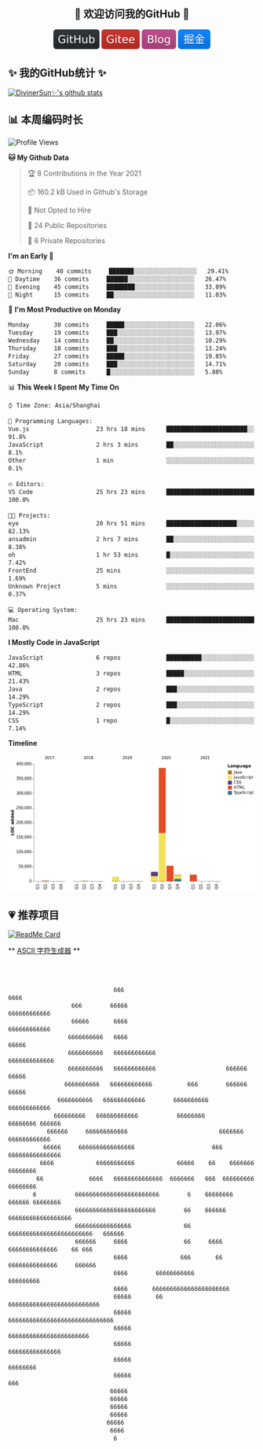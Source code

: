 <h2 align="center">👋 欢迎访问我的GitHub 👋</h2>
<p align="center">
  <a href="https://github.com/DivinerSun"><img src="./img/github.svg" alt="GitHub"></a>
  <a href="https://gitee.com/DivinerSun"><img src="./img/gitee.svg" alt="Gitee"></a>
  <a href="https://www.diviner.site/"><img src="./img/blog.svg" alt="Blog"></a>
  <a href="https://juejin.cn/user/2963939080804093"><img src="./img/juejin.svg" alt="掘金"></a>
</p>

<h2>✨ 我的GitHub统计 ✨</h2>

[![DivinerSun✨'s github stats](https://github-readme-stats.vercel.app/api?username=DivinerSun&show_icons=true&theme=cobalt)](https://github.com/anuraghazra/github-readme-stats)

## 📊 本周编码时长

<!--START_SECTION:waka-->
![Profile Views](http://img.shields.io/badge/Profile%20Views-14-blue)

**🐱 My Github Data** 

> 🏆 8 Contributions in the Year 2021
 > 
> 📦 160.2 kB Used in Github's Storage 
 > 
> 🚫 Not Opted to Hire
 > 
> 📜 24 Public Repositories 
 > 
> 🔑 6 Private Repositories  

**I'm an Early 🐤** 

```text
🌞 Morning    40 commits     ███████░░░░░░░░░░░░░░░░░░   29.41% 
🌆 Daytime    36 commits     ██████░░░░░░░░░░░░░░░░░░░   26.47% 
🌃 Evening    45 commits     ████████░░░░░░░░░░░░░░░░░   33.09% 
🌙 Night      15 commits     ██░░░░░░░░░░░░░░░░░░░░░░░   11.03%

```
📅 **I'm Most Productive on Monday** 

```text
Monday       30 commits     █████░░░░░░░░░░░░░░░░░░░░   22.06% 
Tuesday      19 commits     ███░░░░░░░░░░░░░░░░░░░░░░   13.97% 
Wednesday    14 commits     ██░░░░░░░░░░░░░░░░░░░░░░░   10.29% 
Thursday     18 commits     ███░░░░░░░░░░░░░░░░░░░░░░   13.24% 
Friday       27 commits     █████░░░░░░░░░░░░░░░░░░░░   19.85% 
Saturday     20 commits     ███░░░░░░░░░░░░░░░░░░░░░░   14.71% 
Sunday       8 commits      █░░░░░░░░░░░░░░░░░░░░░░░░   5.88%

```


📊 **This Week I Spent My Time On** 

```text
⌚︎ Time Zone: Asia/Shanghai

💬 Programming Languages: 
Vue.js                   23 hrs 18 mins      ███████████████████████░░   91.8% 
JavaScript               2 hrs 3 mins        ██░░░░░░░░░░░░░░░░░░░░░░░   8.1% 
Other                    1 min               ░░░░░░░░░░░░░░░░░░░░░░░░░   0.1%

🔥 Editors: 
VS Code                  25 hrs 23 mins      █████████████████████████   100.0%

🐱‍💻 Projects: 
eye                      20 hrs 51 mins      ████████████████████░░░░░   82.13% 
ansadmin                 2 hrs 7 mins        ██░░░░░░░░░░░░░░░░░░░░░░░   8.38% 
oh                       1 hr 53 mins        █░░░░░░░░░░░░░░░░░░░░░░░░   7.42% 
FrontEnd                 25 mins             ░░░░░░░░░░░░░░░░░░░░░░░░░   1.69% 
Unknown Project          5 mins              ░░░░░░░░░░░░░░░░░░░░░░░░░   0.37%

💻 Operating System: 
Mac                      25 hrs 23 mins      █████████████████████████   100.0%

```

**I Mostly Code in JavaScript** 

```text
JavaScript               6 repos             ██████████░░░░░░░░░░░░░░░   42.86% 
HTML                     3 repos             █████░░░░░░░░░░░░░░░░░░░░   21.43% 
Java                     2 repos             ███░░░░░░░░░░░░░░░░░░░░░░   14.29% 
TypeScript               2 repos             ███░░░░░░░░░░░░░░░░░░░░░░   14.29% 
CSS                      1 repo              █░░░░░░░░░░░░░░░░░░░░░░░░   7.14%

```


**Timeline**

![Chart not found](https://raw.githubusercontent.com/DivinerSun/DivinerSun/master/charts/bar_graph.png) 


<!--END_SECTION:waka-->

## 💗 推荐项目

[![ReadMe Card](https://github-readme-stats.vercel.app/api/pin/?username=ProphetTechnology&repo=nest-admin&theme=cobalt)](https://github.com/anuraghazra/github-readme-stats)

** [ASCII 字符生成器](https://www.bootschool.net/ascii) **

```



                              666                                   6666
                  666        66666                            666666666666
                  66666       6666                           666666666666
                 6666666666   6666                                66666
                 6666666666   666666666666                      6666666666666
                 6666666666   666666666666                    666666    66666
                6666666666   666666666666          666        666666  66666
              6666666666   666666666666        6666666666     666666666666
             666666666   666666666666           66666666       66666666 666666
           666666     666666666666                          6666666 666666666666
          66666     6666666666666666                      666    666666666666666
         6666            66666666666            66666    66    6666666   66666666
        66             6666   66666666666666  6666666   666  666666666   66666666
       6           666666666666666666666666        6    66666666  666666 66666666
                   66666666666666666666666        66    666666 666666666666666666
                   6666666666666666               66    666666666666666666666666   666666
                   666666     6666                66     6666    66666666666666    66 666
                              6666               666       66   66666666666666     666666
                              6666        66666666666            666666666
                              6666       6666666666666666666666
                              66666       66       66666666666666666666666666
                              66666                        666666666666666666666666666666
                              66666                             66666666666666666666666
                              66666                                 666666666666666
                              66666                                     66666666
                              66666                                        666
                             66666
                             66666
                             66666
                             66666
                            66666
                             6666
                              6

```
